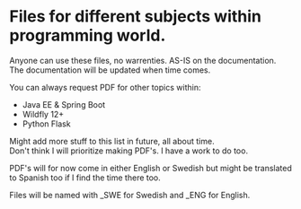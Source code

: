 # Files for different subjects within programming world.

Anyone can use these files, no warrenties. AS-IS on the documentation. <br/>The documentation will be updated when time comes.<br/>


You can always request PDF for other topics within:

* Java EE & Spring Boot
* Wildfly 12+
* Python Flask

Might add more stuff to this list in future, all about time.<br/>
Don't think I will prioritize making PDF's. I have a work to do too.<br/>

PDF's will for now come in either English or Swedish but might be translated to Spanish too if I find the time there too.

Files will be named with _SWE for Swedish and _ENG for English.